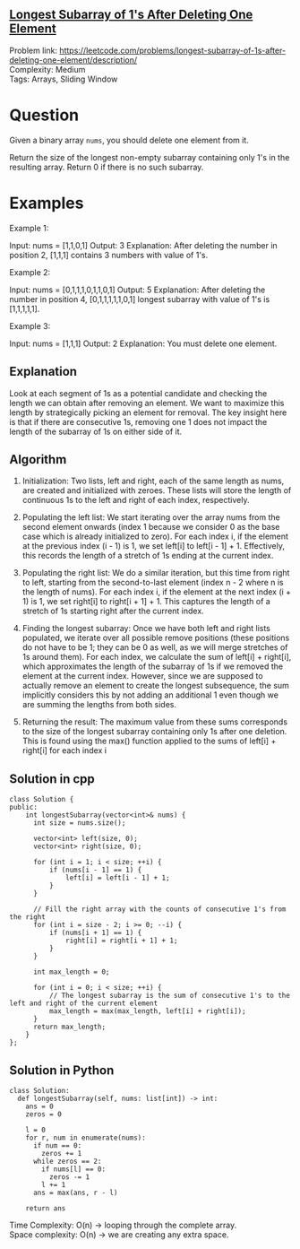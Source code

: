 ## [Longest Subarray of 1's After Deleting One Element](https://leetcode.com/problems/longest-subarray-of-1s-after-deleting-one-element/description/)

Problem link: https://leetcode.com/problems/longest-subarray-of-1s-after-deleting-one-element/description/ <br>
Complexity: Medium <br>
Tags: Arrays, Sliding Window <br>


# Question

Given a binary array `nums`, you should delete one element from it.

Return the size of the longest non-empty subarray containing only 1's in the resulting array. Return 0 if there is no such subarray.

# Examples

Example 1:

Input: nums = [1,1,0,1]
Output: 3
Explanation: After deleting the number in position 2, [1,1,1] contains 3 numbers with value of 1's.

Example 2:

Input: nums = [0,1,1,1,0,1,1,0,1]
Output: 5
Explanation: After deleting the number in position 4, [0,1,1,1,1,1,0,1] longest subarray with value of 1's is [1,1,1,1,1].

Example 3:

Input: nums = [1,1,1]
Output: 2
Explanation: You must delete one element.

## Explanation

Look at each segment of 1s as a potential candidate and checking the length we can obtain after removing an element. We want to maximize this length by strategically picking an element for removal. The key insight here is that if there are consecutive 1s, removing one 1 does not impact the length of the subarray of 1s on either side of it.

## Algorithm

1. Initialization: Two lists, left and right, each of the same length as nums, are created and initialized with zeroes. These lists will store the length of continuous 1s to the left and right of each index, respectively.

2. Populating the left list: We start iterating over the array nums from the second element onwards (index 1 because we consider 0 as the base case which is already initialized to zero). For each index i, if the element at the previous index (i - 1) is 1, we set left[i] to left[i - 1] + 1. Effectively, this records the length of a stretch of 1s ending at the current index.

3. Populating the right list: We do a similar iteration, but this time from right to left, starting from the second-to-last element (index n - 2 where n is the length of nums). For each index i, if the element at the next index (i + 1) is 1, we set right[i] to right[i + 1] + 1. This captures the length of a stretch of 1s starting right after the current index.

4. Finding the longest subarray: Once we have both left and right lists populated, we iterate over all possible remove positions (these positions do not have to be 1; they can be 0 as well, as we will merge stretches of 1s around them). For each index, we calculate the sum of left[i] + right[i], which approximates the length of the subarray of 1s if we removed the element at the current index. However, since we are supposed to actually remove an element to create the longest subsequence, the sum implicitly considers this by not adding an additional 1 even though we are summing the lengths from both sides.

5. Returning the result: The maximum value from these sums corresponds to the size of the longest subarray containing only 1s after one deletion. This is found using the max() function applied to the sums of left[i] + right[i] for each index i


## Solution in cpp
```
class Solution {
public:
    int longestSubarray(vector<int>& nums) {
      int size = nums.size();

      vector<int> left(size, 0);
      vector<int> right(size, 0);

      for (int i = 1; i < size; ++i) {
          if (nums[i - 1] == 1) {
              left[i] = left[i - 1] + 1;
          }
      }

      // Fill the right array with the counts of consecutive 1's from the right
      for (int i = size - 2; i >= 0; --i) {
          if (nums[i + 1] == 1) {
              right[i] = right[i + 1] + 1;
          }
      }

      int max_length = 0;

      for (int i = 0; i < size; ++i) {
          // The longest subarray is the sum of consecutive 1's to the left and right of the current element
          max_length = max(max_length, left[i] + right[i]);
      }
      return max_length;
    }
};
```

## Solution in Python
```
class Solution:
  def longestSubarray(self, nums: list[int]) -> int:
    ans = 0
    zeros = 0

    l = 0
    for r, num in enumerate(nums):
      if num == 0:
        zeros += 1
      while zeros == 2:
        if nums[l] == 0:
          zeros -= 1
        l += 1
      ans = max(ans, r - l)

    return ans
```
Time Complexity: O(n) -> looping through the complete array. <br>
Space complexity: O(n) -> we are creating any extra space. 	
